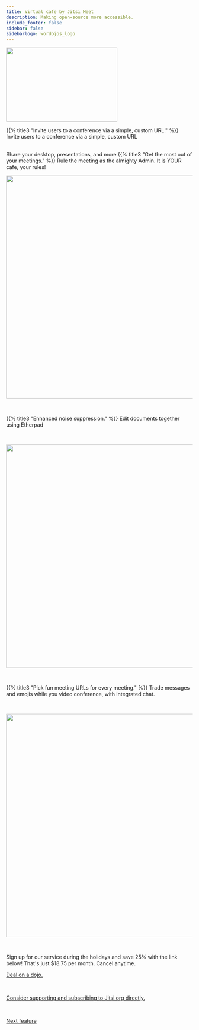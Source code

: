 ```yaml
---
title: Virtual cafe by Jitsi Meet
description: Making open-source more accessible.
include_footer: false
sidebar: false
sidebarlogo: wordojos_logo
---
```

<img src="https://workmates.live/wp-content/uploads/2022/11/jitsi-logo.png" 
     width="300" 
     height="200" />

{{% title3 "Invite users to a conference via a simple, custom URL." %}}
Invite users to a conference via a simple, custom URL

<br>  
Share your desktop, presentations, and more
{{% title3 "Get the most out of your meetings." %}}
Rule the meeting as the almighty Admin.  It is YOUR cafe, your rules!

<br>

<img src="/uploads/j1.jpg" 
     width="600" 
     height="600" />

<br>  

{{% title3 "Enhanced noise suppression." %}}
Edit documents together using Etherpad

<br>

<img src="/uploads/j2.png" 
     width="600" 
     height="600" />

<br>

{{% title3 "Pick fun meeting URLs for every meeting." %}}
Trade messages and emojis while you video conference, with integrated chat.

<br>

<img src="/uploads/j3.jpg" 
     width="600" 
     height="600" />

<br>


Sign up for our service during the holidays and save 25% with the link below!  That's just $18.75 per month.  Cancel anytime.

[Deal on a dojo.](https://blog.workdojos.com/getadojo)

 <br>

 <a href="https://jitsi.org/">Consider supporting and subscribing to Jitsi.org directly.</a> 

 <br>

 <a href="https://workdojos.com/features/voip">Next feature</a> 
